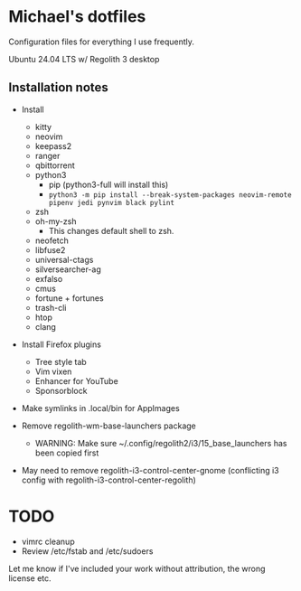 # Michael's dotfiles

Configuration files for everything I use frequently.

Ubuntu 24.04 LTS w/ Regolith 3 desktop

## Installation notes

* Install
  - kitty
  - neovim
  - keepass2
  - ranger
  - qbittorrent
  - python3
    + pip (python3-full will install this)
    + `python3 -m pip install --break-system-packages neovim-remote pipenv jedi pynvim black pylint`
  - zsh
  - oh-my-zsh
    + This changes default shell to zsh.
  - neofetch
  - libfuse2
  - universal-ctags
  - silversearcher-ag
  - exfalso
  - cmus
  - fortune + fortunes
  - trash-cli
  - htop
  - clang

* Install Firefox plugins
  - Tree style tab
  - Vim vixen
  - Enhancer for YouTube
  - Sponsorblock

* Make symlinks in .local/bin for AppImages

* Remove regolith-wm-base-launchers package
  - WARNING: Make sure ~/.config/regolith2/i3/15_base_launchers has been copied first

* May need to remove regolith-i3-control-center-gnome (conflicting i3 config with regolith-i3-control-center-regolith)

# TODO
* vimrc cleanup
* Review /etc/fstab and /etc/sudoers

Let me know if I've included your work without attribution, the wrong license etc.
